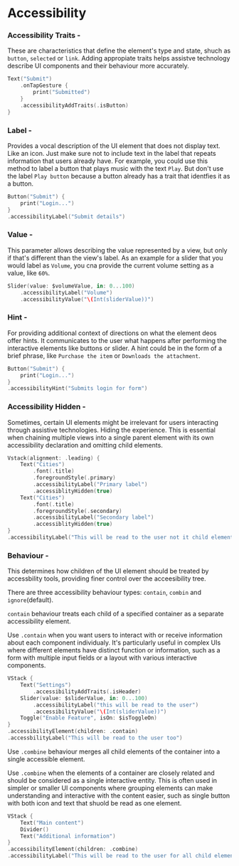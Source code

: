 # Accessibility 

### Accessibility Traits -
These are characteristics that define the element's type and state, shuch as `button`, `selected` or `link`.
Adding appropiate traits helps assistve technology describe UI components and their behaviour more accurately.

```swift
Text("Submit")
    .onTapGesture {
        print("Submitted")
    }
    .accessibilityAddTraits(.isButton)
}
```
### Label -
Provides a vocal description of the UI element that does not display text. Like an icon. Just make sure not to include text
in the label that repeats information that users already have. For example, you could use this  method to label a button
that plays music with the text `Play`. But don't use the label `Play button` because a button already has a trait that identfies 
it as a button.

```swift
Button("Submit") {
    print("Login...")
}
.accessibilityLabel("Submit details")
```
### Value -
This parameter allows describing the value represented by a view, but only if that's different than the view's label. As an example
for a slider that you would label as `Volume`, you cna provide the current volume setting as a value, like `60%`.

```swift
Slider(value: $volumeValue, in: 0...100)
    .accessibilityLabel("Volume")
    .accessibilityValue("\(Int(sliderValue))")
```

### Hint -
For providing additional context of directions on what the element deos offer hints. It communicates to the user what happens after
performing the interactive elements like buttons or slider. A hint could be in the form of a brief phrase, like `Purchase the item` or
`Downloads the attachment`.

```swift
Button("Submit") {
    print("Login...")
}
.accessibilityHint("Submits login for form")
```

### Accessibility Hidden -
Sometimes, certain UI elements might be irrelevant for users interacting through assistive technologies. Hiding the experience. This is
essential when chaining multiple views into a single parent element with its own accessibility declaration and omitting child elements.

```swift
Vstack(alignment: .leading) {
    Text("Cities")
        .font(.title)
        .foregroundStyle(.primary)
        .accessibilityLabel("Primary label")
        .accessiblityHidden(true)
    Text("Cities")
        .font(.title)
        .foregroundStyle(.secondary)
        .accessibilityLabel("Secondary label")
        .accessiblityHidden(true)
}
.accessibilityLabel("This will be read to the user not it child element")
```
### Behaviour -
This determines how children of the UI element should be treated by accessbility tools, providing finer control over the acceesibility tree.

There are three accessibility behaviour types: `contain`, `combin` and `ignore`(default).

`contain` behaviour treats each child of a specified container as a separate accessibility element.

Use `.contain` when you want users to interact with or receive information about each component individualy. It's particularly useful in
complex UIs where different elements have distinct function or information, such as a form with multiple input fields or a layout with various
interactive components.

```swift
VStack {
    Text("Settings")
        .accessibilityAddTraits(.isHeader)
    Slider(value: $sliderValue, in: 0...100)
        .accessibilityLabel("this will be read to the user")
        .accessibilityValue("\(Int(sliderValue))")
    Toggle("Enable Feature", isOn: $isToggleOn)
}
.accessibilityElement(children: .contain)
.accessbilityLabel("This will be read to the user too")
```

Use `.combine` behaviour merges all child elements of the container into a single accessible element.

Use `.combine` when the elements of a container are closely related and should be considered as a single interactive entity.
This is often used in simpler or smaller UI components where grouping elements can make understanding and interactive with the
content easier, such as single button with both icon and text that shuold be read as one element.

```swift
VStack {
    Text("Main content")
    Divider()
    Text("Additional information")
}
.accessibilityElement(children: .combine)
.accessibilityLabel("This will be read to the user for all child elements")
```
